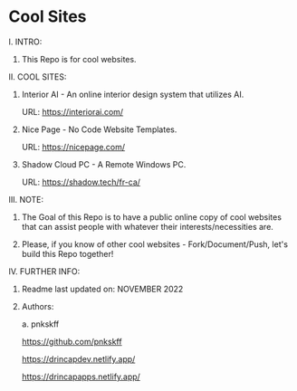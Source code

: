# Cool Sites

I. INTRO:

  1. This Repo is for cool websites. 

II. COOL SITES:

  1. Interior AI - An online interior design system that utilizes AI.
  
     URL: https://interiorai.com/

  2. Nice Page - No Code Website Templates.
  
     URL: https://nicepage.com/ 
  
  3. Shadow Cloud PC - A Remote Windows PC. 
     
     URL: https://shadow.tech/fr-ca/

III. NOTE:

  1. The Goal of this Repo is to have a public online copy of cool websites that can assist people with whatever their interests/necessities are.
  
  2. Please, if you know of other cool websites - Fork/Document/Push, let's build this Repo together!

IV. FURTHER INFO:

  1. Readme last updated on: NOVEMBER 2022

  2. Authors:

     a. pnkskff

      https://github.com/pnkskff

      https://drincapdev.netlify.app/

      https://drincapapps.netlify.app/
